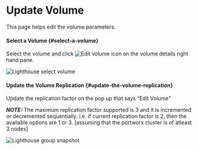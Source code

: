 # Update Volume

This page helps edit the volume parameters.

#### Select a Volume {#select-a-volume}

Select the volume and click ![Edit volume icon](https://docs.portworx.com/images/lh-new-edit-icon.png) on the volume details right hand pane.

![Lighthouse select volume](https://docs.portworx.com/images/lighthouse-new-volume-update-1.png)

#### Update the Volume Replication {#update-the-volume-replication}

Update the replication factor on the pop up that says “Edit Volume”

_**NOTE:**_ The maximum replication factor supported is 3 and it is incremented or decremented sequentially. i.e. if current replication factor is 2, then the available options are 1 or 3. \[assuming that the portworx cluster is of atleast 3 nodes\]

![Lighthouse group snapshot](https://docs.portworx.com/images/lighthouse-new-volume-update-2.png)

